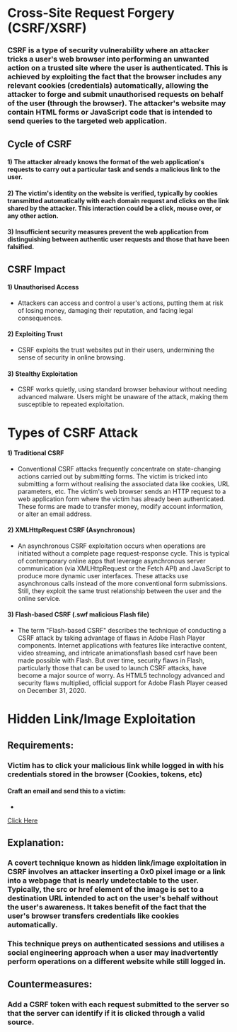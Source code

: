 # Cross-Site Request Forgery (CSRF/XSRF)

### CSRF is a type of security vulnerability where an attacker tricks a user's web browser into performing an unwanted action on a trusted site where the user is authenticated. This is achieved by exploiting the fact that the browser includes any relevant cookies (credentials) automatically, allowing the attacker to forge and submit unauthorised requests on behalf of the user (through the browser). The attacker's website may contain HTML forms or JavaScript code that is intended to send queries to the targeted web application.

## Cycle of CSRF

#### 1) The attacker already knows the format of the web application's requests to carry out a particular task and sends a malicious link to the user.

#### 2) The victim's identity on the website is verified, typically by cookies transmitted automatically with each domain request and clicks on the link shared by the attacker. This interaction could be a click, mouse over, or any other action.

#### 3) Insufficient security measures prevent the web application from distinguishing between authentic user requests and those that have been falsified.

## CSRF Impact

#### 1) Unauthorised Access

 - Attackers can access and control a user's actions, putting them at risk of losing money, damaging their reputation, and facing legal consequences.

#### 2) Exploiting Trust

 -  CSRF exploits the trust websites put in their users, undermining the sense of security in online browsing.

#### 3) Stealthy Exploitation

 -  CSRF works quietly, using standard browser behaviour without needing advanced malware. Users might be unaware of the attack, making them susceptible to repeated exploitation.

# Types of CSRF Attack

#### 1) Traditional CSRF

 - Conventional CSRF attacks frequently concentrate on state-changing actions carried out by submitting forms. The victim is tricked into submitting a form without realising the associated data like cookies, URL parameters, etc. The victim's web browser sends an HTTP request to a web application form where the victim has already been authenticated. These forms are made to transfer money, modify account information, or alter an email address.

#### 2) XMLHttpRequest CSRF (Asynchronous)

 - An asynchronous CSRF exploitation occurs when operations are initiated without a complete page request-response cycle. This is typical of contemporary online apps that leverage asynchronous server communication (via XMLHttpRequest or the Fetch API) and JavaScript to produce more dynamic user interfaces. These attacks use asynchronous calls instead of the more conventional form submissions. Still, they exploit the same trust relationship between the user and the online service.

#### 3) Flash-based CSRF (.swf malicious Flash file)

 - The term "Flash-based CSRF" describes the technique of conducting a CSRF attack by taking advantage of flaws in Adobe Flash Player components. Internet applications with features like interactive content, video streaming, and intricate animationsflash based csrf have been made possible with Flash. But over time, security flaws in Flash, particularly those that can be used to launch CSRF attacks, have become a major source of worry. As HTML5 technology advanced and security flaws multiplied, official support for Adobe Flash Player ceased on December 31, 2020.

# Hidden Link/Image Exploitation

## Requirements:

### Victim has to click your malicious link while logged in with his credentials stored in the browser (Cookies, tokens, etc)

#### Craft an email and send this to a victim:

 - <!-- Website --> 
<a href="https://bank.xyz/transfer.php" target="_blank">Click Here</a>  
<!-- User visits attacker's website while authenticated -->

## Explanation:

### A covert technique known as hidden link/image exploitation in CSRF involves an attacker inserting a 0x0 pixel image or a link into a webpage that is nearly undetectable to the user. Typically, the src or href element of the image is set to a destination URL intended to act on the user's behalf without the user's awareness. It takes benefit of the fact that the user's browser transfers credentials like cookies automatically.

### This technique preys on authenticated sessions and utilises a social engineering approach when a user may inadvertently perform operations on a different website while still logged in.

## Countermeasures:

### Add a CSRF token with each request submitted to the server so that the server can identify if it is clicked through a valid source.
